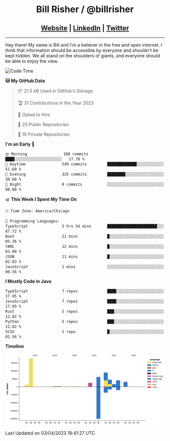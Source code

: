 
<h1 align="center">
    Bill Risher / @billrisher <br />
</h1>
<h2 align="center">
    <a href="https://billrisher.com">Website</a> | <a href="https://linkedin.com/in/william-risher">LinkedIn</a> | <a href="https://twitter.com/billrisher_">Twitter</a> 
 </h2>

---

Hey there! My name is Bill and I'm a believer in the free and open internet. 
I think that information should be accessible by everyone and shouldn't be kept hidden. 
We all stand on the shoulders of giants, and everyone should be able to enjoy the view.

<!--START_SECTION:waka-->
![Code Time](http://img.shields.io/badge/Code%20Time-148%20hrs%2010%20mins-blue)

**🐱 My GitHub Data** 

> 📦 21.5 kB Used in GitHub's Storage 
 > 
> 🏆 31 Contributions in the Year 2023
 > 
> 💼 Opted to Hire
 > 
> 📜 25 Public Repositories 
 > 
> 🔑 19 Private Repositories 
 > 
**I'm an Early 🐤** 

```text
🌞 Morning                188 commits         ████░░░░░░░░░░░░░░░░░░░░░   17.70 % 
🌆 Daytime                549 commits         █████████████░░░░░░░░░░░░   51.69 % 
🌃 Evening                325 commits         ████████░░░░░░░░░░░░░░░░░   30.60 % 
🌙 Night                  0 commits           ░░░░░░░░░░░░░░░░░░░░░░░░░   00.00 % 
```


📊 **This Week I Spent My Time On** 

```text
🕑︎ Time Zone: America/Chicago

💬 Programming Languages: 
TypeScript               5 hrs 54 mins       ██████████████████████░░░   87.72 % 
Bash                     21 mins             █░░░░░░░░░░░░░░░░░░░░░░░░   05.36 % 
YAML                     12 mins             █░░░░░░░░░░░░░░░░░░░░░░░░   03.00 % 
JSON                     11 mins             █░░░░░░░░░░░░░░░░░░░░░░░░   02.83 % 
JavaScript               2 mins              ░░░░░░░░░░░░░░░░░░░░░░░░░   00.56 % 
```

**I Mostly Code in Java** 

```text
TypeScript               7 repos             ████░░░░░░░░░░░░░░░░░░░░░   17.95 % 
JavaScript               7 repos             ████░░░░░░░░░░░░░░░░░░░░░   17.95 % 
Rust                     5 repos             ███░░░░░░░░░░░░░░░░░░░░░░   12.82 % 
Python                   5 repos             ███░░░░░░░░░░░░░░░░░░░░░░   12.82 % 
SCSS                     1 repo              █░░░░░░░░░░░░░░░░░░░░░░░░   02.56 % 
```



**Timeline**

![Lines of Code chart](https://raw.githubusercontent.com/billrisher/billrisher/main/assets/bar_graph.png)


 Last Updated on 03/04/2023 18:41:27 UTC
<!--END_SECTION:waka-->
